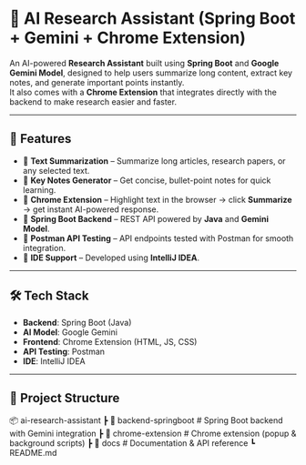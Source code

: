 # 🧠 AI Research Assistant (Spring Boot + Gemini + Chrome Extension)

An AI-powered **Research Assistant** built using **Spring Boot** and **Google Gemini Model**, designed to help users summarize long content, extract key notes, and generate important points instantly.  
It also comes with a **Chrome Extension** that integrates directly with the backend to make research easier and faster.

---

## 🚀 Features
- 🔹 **Text Summarization** – Summarize long articles, research papers, or any selected text.  
- 🔹 **Key Notes Generator** – Get concise, bullet-point notes for quick learning.  
- 🔹 **Chrome Extension** – Highlight text in the browser → click **Summarize** → get instant AI-powered response.  
- 🔹 **Spring Boot Backend** – REST API powered by **Java** and **Gemini Model**.  
- 🔹 **Postman API Testing** – API endpoints tested with Postman for smooth integration.  
- 🔹 **IDE Support** – Developed using **IntelliJ IDEA**.  

---

## 🛠️ Tech Stack
- **Backend**: Spring Boot (Java)  
- **AI Model**: Google Gemini  
- **Frontend**: Chrome Extension (HTML, JS, CSS)  
- **API Testing**: Postman  
- **IDE**: IntelliJ IDEA  

---

## 📂 Project Structure
📦 ai-research-assistant
┣ 📂 backend-springboot # Spring Boot backend with Gemini integration
┣ 📂 chrome-extension # Chrome extension (popup & background scripts)
┣ 📂 docs # Documentation & API reference
┗ README.md
